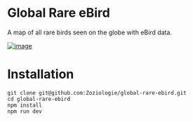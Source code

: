 # Global Rare eBird
A map of all rare birds seen on the globe with eBird data.

<a href="https://zoziologie.raphaelnussbaumer.com/global-rare-ebird/">![image](https://user-images.githubusercontent.com/7571260/190668681-2bd06339-2568-4da2-9931-bccc5e95c360.png)</a>

# Installation

```
git clone git@github.com:Zoziologie/global-rare-ebird.git
cd global-rare-ebird
npm install
npm run dev
```
